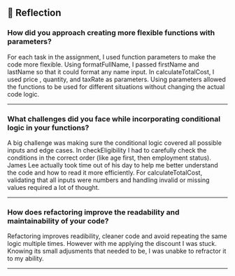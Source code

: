 ## 🧠 Reflection

###  How did you approach creating more flexible functions with parameters?

For each task in the assignment, I used function parameters to make the code more flexible. Using formatFullName, I passed firstName and lastName so that it could format any name input. In calculateTotalCost, I used price , quantity, and taxRate as parameters. 
Using parameters allowed the functions to be used for different situations without changing the actual code logic.

---

### What challenges did you face while incorporating conditional logic in your functions?

A big challenge was making sure the conditional logic covered all possible inputs and edge cases. In checkEligibility I had to carefully check the conditions in the correct order (like age first, then employment status). 
James Lee actually took time out of his day to help me better understand the code and how to read it more efficiently. For calculateTotalCost, validating that all inputs were numbers and handling invalid or missing values required a lot of thought.

---

###  How does refactoring improve the readability and maintainability of your code?

Refactoring improves readibility, cleaner code and avoid repeating the same logic multiple times. However with me applying the discount I was stuck. 
Knowing its small adjusments that needed to be, I was unabke to refractor it to my ability.


---
